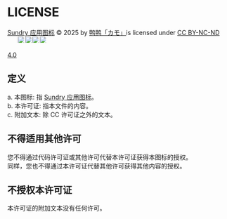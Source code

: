 # LICENSE

<a href="https://github.com/DuckDuckStudio/Sundry/tree/main/icon/Sundry.png">Sundry 应用图标</a> © 2025 by <a href="https://duckduckstudio.github.io/yazicbs.github.io/">鸭鸭「カモ」</a>is licensed under <a href="https://creativecommons.org/licenses/by-nc-nd/4.0/">CC BY-NC-ND 4.0</a><img src="https://mirrors.creativecommons.org/presskit/icons/cc.svg" alt="CC" style="max-width: 1em;max-height:1em;margin-left: .2em;"><img src="https://mirrors.creativecommons.org/presskit/icons/by.svg" alt="BY" style="max-width: 1em;max-height:1em;margin-left: .2em;"><img src="https://mirrors.creativecommons.org/presskit/icons/nc.svg" alt="NC" style="max-width: 1em;max-height:1em;margin-left: .2em;"><img src="https://mirrors.creativecommons.org/presskit/icons/nd.svg" alt="ND" style="max-width: 1em;max-height:1em;margin-left: .2em;">

## 定义
a. 本图标: 指 <a href="https://github.com/DuckDuckStudio/Sundry/tree/main/icon/Sundry.png">Sundry 应用图标</a>。  
b. 本许可证: 指本文件的内容。  
c. 附加文本: 除 CC 许可证之外的文本。

## 不得适用其他许可

您不得通过代码许可证或其他许可代替本许可证获得本图标的授权。  
同样，您也不得通过本许可证代替其他许可获得其他内容的授权。

## 不授权本许可证

本许可证的附加文本没有任何许可。  

